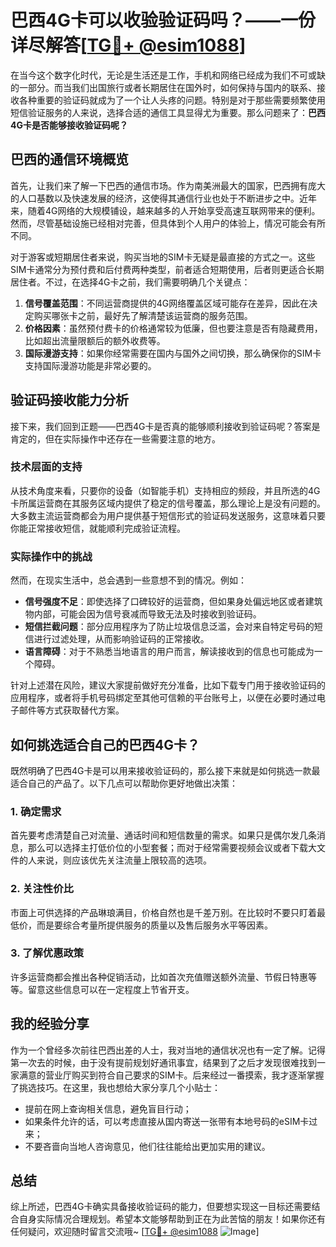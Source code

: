 # 巴西4G卡可以收验验证码吗？——一份详尽解答[[TG💪+ @esim1088](https://t.me/s/esim1088)]

在当今这个数字化时代，无论是生活还是工作，手机和网络已经成为我们不可或缺的一部分。而当我们出国旅行或者长期居住在国外时，如何保持与国内的联系、接收各种重要的验证码就成为了一个让人头疼的问题。特别是对于那些需要频繁使用短信验证服务的人来说，选择合适的通信工具显得尤为重要。那么问题来了：**巴西4G卡是否能够接收验证码呢？**

## 巴西的通信环境概览

首先，让我们来了解一下巴西的通信市场。作为南美洲最大的国家，巴西拥有庞大的人口基数以及快速发展的经济，这使得其通信行业也处于不断进步之中。近年来，随着4G网络的大规模铺设，越来越多的人开始享受高速互联网带来的便利。然而，尽管基础设施已经相对完善，但具体到个人用户的体验上，情况可能会有所不同。

对于游客或短期居住者来说，购买当地的SIM卡无疑是最直接的方式之一。这些SIM卡通常分为预付费和后付费两种类型，前者适合短期使用，后者则更适合长期居住者。不过，在选择4G卡之前，我们需要明确几个关键点：

1. **信号覆盖范围**：不同运营商提供的4G网络覆盖区域可能存在差异，因此在决定购买哪张卡之前，最好先了解清楚该运营商的服务范围。
2. **价格因素**：虽然预付费卡的价格通常较为低廉，但也要注意是否有隐藏费用，比如超出流量限额后的额外收费等。
3. **国际漫游支持**：如果你经常需要在国内与国外之间切换，那么确保你的SIM卡支持国际漫游功能是非常必要的。

## 验证码接收能力分析

接下来，我们回到正题——巴西4G卡是否真的能够顺利接收到验证码呢？答案是肯定的，但在实际操作中还存在一些需要注意的地方。

### 技术层面的支持

从技术角度来看，只要你的设备（如智能手机）支持相应的频段，并且所选的4G卡所属运营商在其服务区域内提供了稳定的信号覆盖，那么理论上是没有问题的。大多数主流运营商都会为用户提供基于短信形式的验证码发送服务，这意味着只要你能正常接收短信，就能顺利完成验证流程。

### 实际操作中的挑战

然而，在现实生活中，总会遇到一些意想不到的情况。例如：

- **信号强度不足**：即使选择了口碑较好的运营商，但如果身处偏远地区或者建筑物内部，可能会因为信号衰减而导致无法及时接收到验证码。
- **短信拦截问题**：部分应用程序为了防止垃圾信息泛滥，会对来自特定号码的短信进行过滤处理，从而影响验证码的正常接收。
- **语言障碍**：对于不熟悉当地语言的用户而言，解读接收到的信息也可能成为一个障碍。

针对上述潜在风险，建议大家提前做好充分准备，比如下载专门用于接收验证码的应用程序，或者将手机号码绑定至其他可信赖的平台账号上，以便在必要时通过电子邮件等方式获取替代方案。

## 如何挑选适合自己的巴西4G卡？

既然明确了巴西4G卡是可以用来接收验证码的，那么接下来就是如何挑选一款最适合自己的产品了。以下几点可以帮助你更好地做出决策：

### 1. 确定需求
首先要考虑清楚自己对流量、通话时间和短信数量的需求。如果只是偶尔发几条消息，那么可以选择主打低价位的小型套餐；而对于经常需要视频会议或者下载大文件的人来说，则应该优先关注流量上限较高的选项。

### 2. 关注性价比
市面上可供选择的产品琳琅满目，价格自然也是千差万别。在比较时不要只盯着最低价，而是要综合考量所提供服务的质量以及售后服务水平等因素。

### 3. 了解优惠政策
许多运营商都会推出各种促销活动，比如首次充值赠送额外流量、节假日特惠等等。留意这些信息可以在一定程度上节省开支。

## 我的经验分享

作为一个曾经多次前往巴西出差的人士，我对当地的通信状况也有一定了解。记得第一次去的时候，由于没有提前规划好通讯事宜，结果到了之后才发现很难找到一家满意的营业厅购买到符合自己要求的SIM卡。后来经过一番摸索，我才逐渐掌握了挑选技巧。在这里，我也想给大家分享几个小贴士：

- 提前在网上查询相关信息，避免盲目行动；
- 如果条件允许的话，可以考虑直接从国内寄送一张带有本地号码的eSIM卡过来；
- 不要吝啬向当地人咨询意见，他们往往能给出更加实用的建议。

## 总结

综上所述，巴西4G卡确实具备接收验证码的能力，但要想实现这一目标还需要结合自身实际情况合理规划。希望本文能够帮助到正在为此苦恼的朋友！如果你还有任何疑问，欢迎随时留言交流哦~ [[TG💪+ @esim1088](https://t.me/s/esim1088) ![Image](https://i.postimg.cc/4NQfJmqS/Snipaste-2025-05-13-00-14-12.png)]